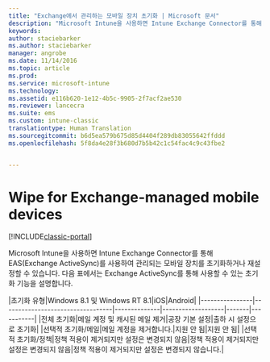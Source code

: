 ```yaml
---
title: "Exchange에서 관리하는 모바일 장치 초기화 | Microsoft 문서"
description: "Microsoft Intune을 사용하면 Intune Exchange Connector를 통해 EAS(Exchange ActiveSync)를 사용하여 관리되는 모바일 장치를 초기화하거나 재설정할 수 있습니다."
keywords: 
author: staciebarker
ms.author: staciebarker
manager: angrobe
ms.date: 11/14/2016
ms.topic: article
ms.prod: 
ms.service: microsoft-intune
ms.technology: 
ms.assetid: e116b620-1e12-4b5c-9905-2f7acf2ae530
ms.reviewer: lancecra
ms.suite: ems
ms.custom: intune-classic
translationtype: Human Translation
ms.sourcegitcommit: b6d5ea579b675d85d4404f289db83055642ffddd
ms.openlocfilehash: 5f8da4e28f3b680d7b5b42c1c54fac4c9c43fbe2


---
```



# <a name="wipe-for-exchange-managed-mobile-devices"></a>Wipe for Exchange-managed mobile devices

[!INCLUDE[classic-portal](../includes/classic-portal.md)]

Microsoft Intune을 사용하면 Intune Exchange Connector를 통해 EAS(Exchange ActiveSync)를 사용하여 관리되는 모바일 장치를 초기화하거나 재설정할 수 있습니다. 다음 표에서는 Exchange ActiveSync를 통해 사용할 수 있는 초기화 기능을 설명합니다.

|초기화 유형|Windows 8.1 및 Windows RT 8.1|iOS|Android|
|----------------|----------------------------------|--------------|-------------------|-------|-----------|
|전체 초기화|메일 계정 및 캐시된 메일 제거|공장 기본 설정|출하 시 설정으로 초기화|
|선택적 초기화/메일|메일 계정을 제거합니다.|지원 안 됨|지원 안 됨|
|선택적 초기화/정책|정책 적용이 제거되지만 설정은 변경되지 않음|정책 적용이 제거되지만 설정은 변경되지 않음|정책 적용이 제거되지만 설정은 변경되지 않습니다.|



<!--HONumber=Dec16_HO2-->


